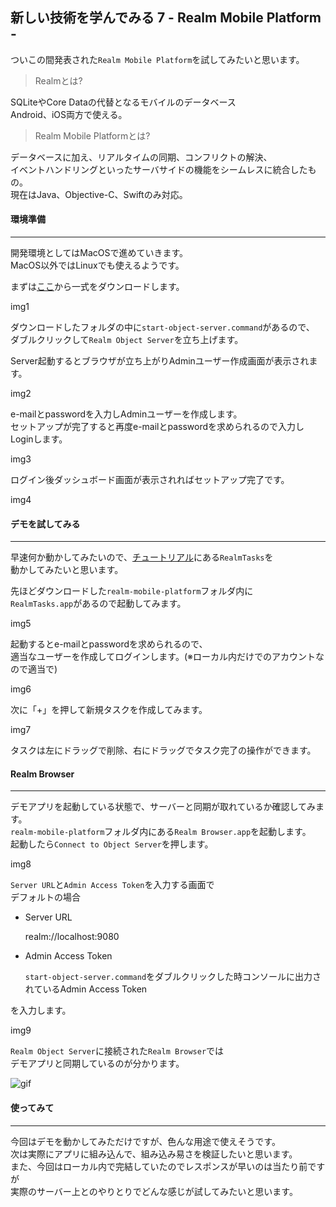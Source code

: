 ## 新しい技術を学んでみる 7 - Realm Mobile Platform -

ついこの間発表された`Realm Mobile Platform`を試してみたいと思います。

> Realmとは?

SQLiteやCore Dataの代替となるモバイルのデータベース<br>
Android、iOS両方で使える。

> Realm Mobile Platformとは?

データベースに加え、リアルタイムの同期、コンフリクトの解決、<br>
イベントハンドリングといったサーバサイドの機能をシームレスに統合したもの。<br>
現在はJava、Objective-C、Swiftのみ対応。

#### 環境準備
***

開発環境としてはMacOSで進めていきます。<br>
MacOS以外ではLinuxでも使えるようです。

まずは[ここ](https://realm.io/docs/realm-mobile-platform/get-started/)から一式をダウンロードします。

img1

ダウンロードしたフォルダの中に`start-object-server.command`があるので、<br>
ダブルクリックして`Realm Object Server`を立ち上げます。

Server起動するとブラウザが立ち上がりAdminユーザー作成画面が表示されます。

img2

e-mailとpasswordを入力しAdminユーザーを作成します。<br>
セットアップが完了すると再度e-mailとpasswordを求められるので入力しLoginします。

img3

ログイン後ダッシュボード画面が表示されればセットアップ完了です。

img4

#### デモを試してみる
***

早速何か動かしてみたいので、[チュートリアル](https://realm.io/docs/realm-mobile-platform/get-started/#running-realmtasks)にある`RealmTasks`を<br>
動かしてみたいと思います。

先ほどダウンロードした`realm-mobile-platform`フォルダ内に<br>
`RealmTasks.app`があるので起動してみます。

img5

起動するとe-mailとpasswordを求められるので、<br>
適当なユーザーを作成してログインします。(※ローカル内だけでのアカウントなので適当で)

img6

次に「+」を押して新規タスクを作成してみます。

img7

タスクは左にドラッグで削除、右にドラッグでタスク完了の操作ができます。

#### Realm Browser
***

デモアプリを起動している状態で、サーバーと同期が取れているか確認してみます。<br>
`realm-mobile-platform`フォルダ内にある`Realm Browser.app`を起動します。<br>
起動したら`Connect to Object Server`を押します。

img8

`Server URL`と`Admin Access Token`を入力する画面で<br>
デフォルトの場合

* Server URL

  realm://localhost:9080

* Admin Access Token

  `start-object-server.command`をダブルクリックした時コンソールに出力されているAdmin Access Token

を入力します。

img9

`Realm Object Server`に接続された`Realm Browser`では<br>
デモアプリと同期しているのが分かります。

![gif](http://slowhand0309.github.io/images/blog/lab/realm.gif)

#### 使ってみて
***

今回はデモを動かしてみただけですが、色んな用途で使えそうです。<br>
次は実際にアプリに組み込んで、組み込み易さを検証したいと思います。<br>
また、今回はローカル内で完結していたのでレスポンスが早いのは当たり前ですが<br>
実際のサーバー上とのやりとりでどんな感じが試してみたいと思います。
